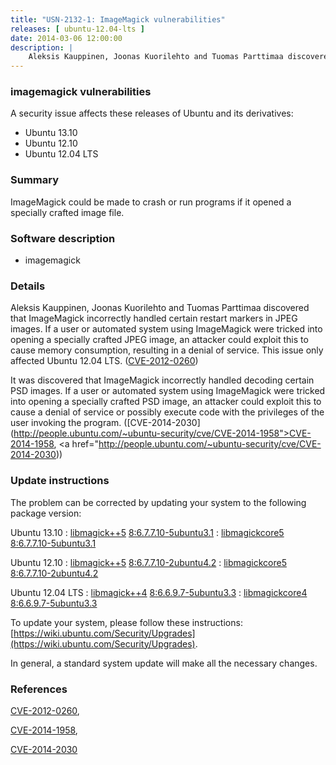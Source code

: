 ```yaml
---
title: "USN-2132-1: ImageMagick vulnerabilities"
releases: [ ubuntu-12.04-lts ]
date: 2014-03-06 12:00:00
description: |
    Aleksis Kauppinen, Joonas Kuorilehto and Tuomas Parttimaa discovered that ImageMagick incorrectly handled certain restart markers in JPEG images. If a user or automated system using ImageMagick were tricked into opening a specially crafted JPEG image, an attacker could exploit this to cause memory consumption, resulting in a denial of service. This issue only affected Ubuntu 12.04 LTS. ([CVE-2012-0260](http://people.ubuntu.com/~ubuntu-security/cve/CVE-2012-0260))
--- 
```

 
### imagemagick vulnerabilities

A security issue affects these releases of Ubuntu and its derivatives:

* Ubuntu 13.10
* Ubuntu 12.10
* Ubuntu 12.04 LTS

### Summary

ImageMagick could be made to crash or run programs if it opened a specially crafted image file.

### Software description

* imagemagick 

### Details

Aleksis Kauppinen, Joonas Kuorilehto and Tuomas Parttimaa discovered that ImageMagick incorrectly handled certain restart markers in JPEG images. If a user or automated system using ImageMagick were tricked into opening a specially crafted JPEG image, an attacker could exploit this to cause memory consumption, resulting in a denial of service. This issue only affected Ubuntu 12.04 LTS. ([CVE-2012-0260](http://people.ubuntu.com/~ubuntu-security/cve/CVE-2012-0260))

It was discovered that ImageMagick incorrectly handled decoding certain PSD images. If a user or automated system using ImageMagick were tricked into opening a specially crafted PSD image, an attacker could exploit this to cause a denial of service or possibly execute code with the privileges of the user invoking the program. ([CVE-2014-2030](http://people.ubuntu.com/~ubuntu-security/cve/CVE-2014-1958">CVE-2014-1958</a>, <a href="http://people.ubuntu.com/~ubuntu-security/cve/CVE-2014-2030)) 

### Update instructions

The problem can be corrected by updating your system to the following package version:

Ubuntu 13.10
 : [libmagick++5](https://launchpad.net/ubuntu/+source/imagemagick) <span> [8:6.7.7.10-5ubuntu3.1](https://launchpad.net/ubuntu/+source/imagemagick/8:6.7.7.10-5ubuntu3.1) </span> 
 : [libmagickcore5](https://launchpad.net/ubuntu/+source/imagemagick) <span> [8:6.7.7.10-5ubuntu3.1](https://launchpad.net/ubuntu/+source/imagemagick/8:6.7.7.10-5ubuntu3.1) </span> 

Ubuntu 12.10
 : [libmagick++5](https://launchpad.net/ubuntu/+source/imagemagick) <span> [8:6.7.7.10-2ubuntu4.2](https://launchpad.net/ubuntu/+source/imagemagick/8:6.7.7.10-2ubuntu4.2) </span> 
 : [libmagickcore5](https://launchpad.net/ubuntu/+source/imagemagick) <span> [8:6.7.7.10-2ubuntu4.2](https://launchpad.net/ubuntu/+source/imagemagick/8:6.7.7.10-2ubuntu4.2) </span> 

Ubuntu 12.04 LTS
 : [libmagick++4](https://launchpad.net/ubuntu/+source/imagemagick) <span> [8:6.6.9.7-5ubuntu3.3](https://launchpad.net/ubuntu/+source/imagemagick/8:6.6.9.7-5ubuntu3.3) </span> 
 : [libmagickcore4](https://launchpad.net/ubuntu/+source/imagemagick) <span> [8:6.6.9.7-5ubuntu3.3](https://launchpad.net/ubuntu/+source/imagemagick/8:6.6.9.7-5ubuntu3.3) </span> 

To update your system, please follow these instructions: [https://wiki.ubuntu.com/Security/Upgrades](https://wiki.ubuntu.com/Security/Upgrades).

In general, a standard system update will make all the necessary changes. 

### References

 [CVE-2012-0260](http://people.ubuntu.com/~ubuntu-security/cve/CVE-2012-0260), 

 [CVE-2014-1958](http://people.ubuntu.com/~ubuntu-security/cve/CVE-2014-1958), 

 [CVE-2014-2030](http://people.ubuntu.com/~ubuntu-security/cve/CVE-2014-2030)
 
